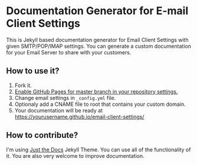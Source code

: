 # Documentation Generator for E-mail Client Settings

This is Jekyll based documentation generator for Email Client Settings with given SMTP/POP/IMAP settings. You can generate a custom documentation for your Email Server to share with your customers.

## How to use it?

1. Fork it.
2. [Enable GitHub Pages for master branch in your repository settings.](https://help.github.com/en/articles/configuring-a-publishing-source-for-github-pages)
3. Change email settings in `_config.yml` file.
4. Optionaly add a CNAME file to root that contains your custom domain.
5. Your documentation will be ready at https://yourusername.github.io/email-client-settings/


## How to contribute?

I'm using [Just the Docs](https://github.com/pmarsceill/just-the-docs) Jekyll Theme. You can use all of the functionality of it. You are also very welcome to improve documentation.

